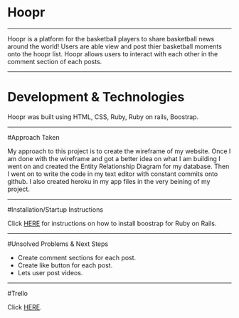 
# **Hoopr**
---
Hoopr is a platform for the basketball players to share basketball news around the world! Users are able view and post thier basketball moments onto the hoopr list. Hoopr allows users to interact with each other in the comment section of each posts.

---
# Development & Technologies

Hoopr was built using HTML, CSS, Ruby, Ruby on rails, Boostrap.

---
#Approach Taken

My approach to this project is to create the wireframe of my website. Once I am done with the wireframe and got a better idea on what I am building I went on and created the Entity Relationship Diagram for my database. Then I went on to write the code in my text editor with constant commits onto github. I also created heroku in my app files in the very beining of my project.

---
#Installation/Startup Instructions

Click [HERE](https://github.com/twbs/bootstrap-rubygem) for instructions on how to install boostrap for Ruby on Rails.

---
#Unsolved Problems & Next Steps

- Create comment sections for each post.
- Create like button for each post.
- Lets user post videos.

---
#Trello

Click [HERE](https://trello.com/b/S7EtWptR/project-2). 